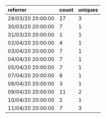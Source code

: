 | referrer          | count | uniques |
| :---------------- | :---- | :------ |
| 29/03/20 20:00:00 | 27    | 3       |
| 30/03/20 20:00:00 | 7     | 1       |
| 31/03/20 20:00:00 | 1     | 1       |
| 02/04/20 20:00:00 | 4     | 1       |
| 03/04/20 20:00:00 | 7     | 1       |
| 04/04/20 20:00:00 | 7     | 1       |
| 05/04/20 20:00:00 | 7     | 1       |
| 07/04/20 20:00:00 | 6     | 1       |
| 08/04/20 20:00:00 | 3     | 1       |
| 09/04/20 20:00:00 | 11    | 2       |
| 10/04/20 20:00:00 | 2     | 1       |
| 11/04/20 20:00:00 | 7     | 3       |